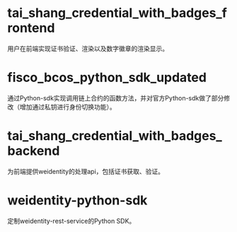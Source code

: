 # tai_shang_credential_with_badges_frontend
用户在前端实现证书验证、渲染以及数字徽章的渲染显示。

# fisco_bcos_python_sdk_updated
通过Python-sdk实现调用链上合约的函数方法，并对官方Python-sdk做了部分修改（增加通过私钥进行身份切换功能）。

# tai_shang_credential_with_badges_backend
为前端提供weidentity的处理api，包括证书获取、验证。

# weidentity-python-sdk
定制weidentity-rest-service的Python SDK。